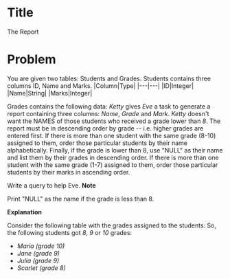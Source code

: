 ﻿
# Title
The Report

# Problem
You are given two tables: Students and Grades. Students contains three columns ID, Name and Marks.
|Column|Type|
|---|---|
|ID|Integer|
|Name|String|
|Marks|Integer|

Grades contains the following data:
_Ketty_  gives  _Eve_  a task to generate a report containing three columns:  _Name_,  _Grade_  and  _Mark_.  _Ketty_  doesn't want the NAMES of those students who received a grade lower than  _8_. The report must be in descending order by grade -- i.e. higher grades are entered first. If there is more than one student with the same grade (8-10) assigned to them, order those particular students by their name alphabetically. Finally, if the grade is lower than 8, use "NULL" as their name and list them by their grades in descending order. If there is more than one student with the same grade (1-7) assigned to them, order those particular students by their marks in ascending order.

Write a query to help Eve.
**Note**

Print "NULL" as the name if the grade is less than 8.

**Explanation**

Consider the following table with the grades assigned to the students:
So, the following students got  _8_,  _9_  or  _10_  grades:

-   _Maria (grade 10)_
-   _Jane (grade 9)_
-   _Julia (grade 9)_
-   _Scarlet (grade 8)_
